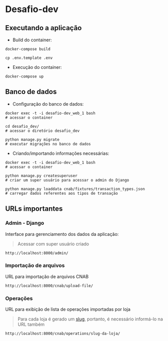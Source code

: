 # Desafio-dev

## Executando a aplicação
- Build do container:
```shell
docker-compose build

cp .env.template .env
```
- Execução do container:
```shell
docker-compose up
```
## Banco de dados
- Configuração do banco de dados:
```shell
docker exec -t -i desafio-dev_web_1 bash 
# acessar o container

cd desafio_dev/ 
# acessar o diretório desafio_dev

python manage.py migrate 
# executar migrações no banco de dados
```
- Criando/importando informações necessárias:
```shell
docker exec -t -i desafio-dev_web_1 bash 
# acessar o container

python manage.py createsuperuser 
# criar um super usuário para acessar o admin do Django

python manage.py loaddata cnab/fixtures/transaction_types.json
# carregar dados referentes aos tipos de transação
```

## URLs importantes
### Admin - Django
Interface para gerenciamento dos dados da aplicação:
> Acessar com super usuário criado
```
http://localhost:8000/admin/
```

### Importação de arquivos
URL para importação de arquivos CNAB
```
http://localhost:8000/cnab/upload-file/
```

### Operações
URL para exibição de lista de operações importadas por loja
> Para cada loja é gerado um [slug](https://pt.wikipedia.org/wiki/Slug_%28programa%C3%A7%C3%A3o%29), portanto, é necessário informá-lo na URL também
```
http://localhost:8000/cnab/operations/slug-da-loja/
```